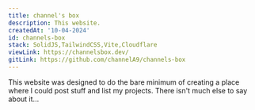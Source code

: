 ```yaml
---
title: channel's box
description: This website.
createdAt: '10-04-2024'
id: channels-box
stack: SolidJS,TailwindCSS,Vite,Cloudflare
viewLink: https://channelsbox.dev/
gitLink: https://github.com/channelA9/channels-box
---
```


This website was designed to do the bare minimum of creating a place where I could post stuff and list my projects. There isn't much else to say about it...